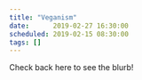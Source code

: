 ```yaml
---
title: "Veganism"
date:      2019-02-27 16:30:00
scheduled: 2019-02-15 08:30:00
tags: []
---
```

Check back here to see the blurb!
